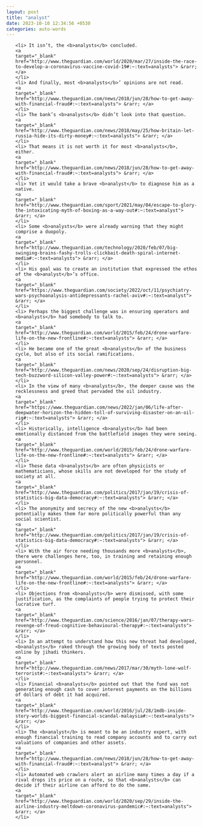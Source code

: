 ```yaml
---
layout: post
title: "analyst"
date: 2023-10-10 12:34:56 +0530
categories: auto-words
---
```

<ol>

    <li> It isn’t, the <b>analysts</b> concluded.
    <a 
    target="_blank" 
    href="http://www.theguardian.com/world/2020/mar/27/inside-the-race-to-develop-a-coronavirus-vaccine-covid-19#:~:text=analysts"> &rarr; </a>
    </li>
    <li> And finally, most <b>analysts</b>’ opinions are not read.
    <a 
    target="_blank" 
    href="http://www.theguardian.com/news/2018/jun/28/how-to-get-away-with-financial-fraud#:~:text=analysts"> &rarr; </a>
    </li>
    <li> The bank’s <b>analysts</b> didn’t look into that question.
    <a 
    target="_blank" 
    href="http://www.theguardian.com/news/2018/may/25/how-britain-let-russia-hide-its-dirty-money#:~:text=analysts"> &rarr; </a>
    </li>
    <li> That means it is not worth it for most <b>analysts</b>, either.
    <a 
    target="_blank" 
    href="http://www.theguardian.com/news/2018/jun/28/how-to-get-away-with-financial-fraud#:~:text=analysts"> &rarr; </a>
    </li>
    <li> Yet it would take a brave <b>analyst</b> to diagnose him as a native.
    <a 
    target="_blank" 
    href="http://www.theguardian.com/sport/2021/may/04/escape-to-glory-the-intoxicating-myth-of-boxing-as-a-way-out#:~:text=analyst"> &rarr; </a>
    </li>
    <li> Some <b>analysts</b> were already warning that they might comprise a duopoly.
    <a 
    target="_blank" 
    href="http://www.theguardian.com/technology/2020/feb/07/big-swinging-brains-fashy-trolls-clickbait-death-spiral-internet-media#:~:text=analysts"> &rarr; </a>
    </li>
    <li> His goal was to create an institution that expressed the ethos of the <b>analyst</b>’s office.
    <a 
    target="_blank" 
    href="https://www.theguardian.com/society/2022/oct/11/psychiatry-wars-psychoanalysis-antidepressants-rachel-aviv#:~:text=analyst"> &rarr; </a>
    </li>
    <li> Perhaps the biggest challenge was in ensuring operators and <b>analysts</b> had somebody to talk to.
    <a 
    target="_blank" 
    href="http://www.theguardian.com/world/2015/feb/24/drone-warfare-life-on-the-new-frontline#:~:text=analysts"> &rarr; </a>
    </li>
    <li> He became one of the great <b>analysts</b> of the business cycle, but also of its social ramifications.
    <a 
    target="_blank" 
    href="http://www.theguardian.com/news/2020/sep/24/disruption-big-tech-buzzword-silicon-valley-power#:~:text=analysts"> &rarr; </a>
    </li>
    <li> In the view of many <b>analysts</b>, the deeper cause was the recklessness and greed that pervaded the oil industry.
    <a 
    target="_blank" 
    href="https://www.theguardian.com/news/2022/jan/06/life-after-deepwater-horizon-the-hidden-toll-of-surviving-disaster-on-an-oil-rig#:~:text=analysts"> &rarr; </a>
    </li>
    <li> Historically, intelligence <b>analysts</b> had been emotionally distanced from the battlefield images they were seeing.
    <a 
    target="_blank" 
    href="http://www.theguardian.com/world/2015/feb/24/drone-warfare-life-on-the-new-frontline#:~:text=analysts"> &rarr; </a>
    </li>
    <li> These data <b>analysts</b> are often physicists or mathematicians, whose skills are not developed for the study of society at all.
    <a 
    target="_blank" 
    href="http://www.theguardian.com/politics/2017/jan/19/crisis-of-statistics-big-data-democracy#:~:text=analysts"> &rarr; </a>
    </li>
    <li> The anonymity and secrecy of the new <b>analysts</b> potentially makes them far more politically powerful than any social scientist.
    <a 
    target="_blank" 
    href="http://www.theguardian.com/politics/2017/jan/19/crisis-of-statistics-big-data-democracy#:~:text=analysts"> &rarr; </a>
    </li>
    <li> With the air force needing thousands more <b>analysts</b>, there were challenges here, too, in training and retaining enough personnel.
    <a 
    target="_blank" 
    href="http://www.theguardian.com/world/2015/feb/24/drone-warfare-life-on-the-new-frontline#:~:text=analysts"> &rarr; </a>
    </li>
    <li> Objections from <b>analysts</b> were dismissed, with some justification, as the complaints of people trying to protect their lucrative turf.
    <a 
    target="_blank" 
    href="http://www.theguardian.com/science/2016/jan/07/therapy-wars-revenge-of-freud-cognitive-behavioural-therapy#:~:text=analysts"> &rarr; </a>
    </li>
    <li> In an attempt to understand how this new threat had developed, <b>analysts</b> raked through the growing body of texts posted online by jihadi thinkers.
    <a 
    target="_blank" 
    href="http://www.theguardian.com/news/2017/mar/30/myth-lone-wolf-terrorist#:~:text=analysts"> &rarr; </a>
    </li>
    <li> Financial <b>analysts</b> pointed out that the fund was not generating enough cash to cover interest payments on the billions of dollars of debt it had acquired.
    <a 
    target="_blank" 
    href="http://www.theguardian.com/world/2016/jul/28/1mdb-inside-story-worlds-biggest-financial-scandal-malaysia#:~:text=analysts"> &rarr; </a>
    </li>
    <li> The <b>analyst</b> is meant to be an industry expert, with enough financial training to read company accounts and to carry out valuations of companies and other assets.
    <a 
    target="_blank" 
    href="http://www.theguardian.com/news/2018/jun/28/how-to-get-away-with-financial-fraud#:~:text=analyst"> &rarr; </a>
    </li>
    <li> Automated web crawlers alert an airline many times a day if a rival drops its price on a route, so that <b>analysts</b> can decide if their airline can afford to do the same.
    <a 
    target="_blank" 
    href="http://www.theguardian.com/world/2020/sep/29/inside-the-airline-industry-meltdown-coronavirus-pandemic#:~:text=analysts"> &rarr; </a>
    </li>